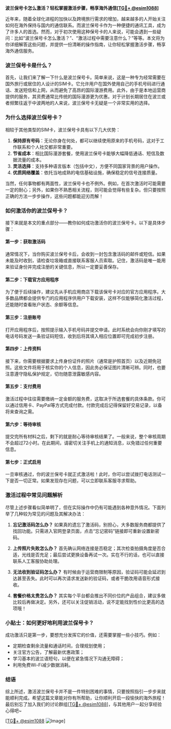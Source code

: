 **波兰保号卡怎么激活？轻松掌握激活步骤，畅享海外通信[[TG💪+ @esim1088](https://t.me/s/esim1088)]**

近年来，随着全球化进程的加快以及跨境旅行需求的增加，越来越多的人开始关注如何在海外保持与国内的通信联系。而波兰保号卡作为一种便捷的通讯工具，成为了许多人的首选。然而，对于初次使用这种保号卡的人来说，可能会遇到一些疑问：比如“波兰保号卡怎么激活？”、“激活过程中需要注意什么？”等等。本文将为你详细解答这些问题，并提供一份清晰的操作指南，让你轻松掌握激活步骤，畅享海外通信服务。

### 波兰保号卡是什么？

首先，让我们来了解一下什么是波兰保号卡。简单来说，这是一种专为经常需要在国外旅行或居住的人设计的SIM卡。它允许用户在国外使用自己的手机号码进行通话、发送短信和上网，从而避免了高昂的国际漫游费用。此外，由于是本地运营商提供的服务，其资费通常比传统的国际漫游更为优惠。对于计划长期居住在波兰或者频繁往返于中波两地的人来说，波兰保号卡无疑是一个非常实用的选择。

### 为什么选择波兰保号卡？

相较于其他类型的SIM卡，波兰保号卡具有以下几大优势：

1. **保持原有号码**：无论你身在何处，都可以继续使用原来的手机号码，这对于工作联系和个人社交都非常重要。
2. **节省成本**：相比国际漫游套餐，使用波兰保号卡能够大幅降低通话、短信及数据流量的成本。
3. **灵活选择**：支持多种语言版本（包括中文），方便不同国家背景的用户操作。
4. **优质网络覆盖**：依托当地成熟的电信基础设施，确保稳定的信号连接质量。

当然，任何事物都有两面性，波兰保号卡也不例外。例如，在首次激活时可能需要一定的耐心；另外，如果你不熟悉相关流程，则可能会觉得有些复杂。但只要按照正确的方法一步步操作，这些问题都能迎刃而解！

### 如何激活你的波兰保号卡？

接下来就是本文的重点部分——教你如何成功激活你的波兰保号卡。以下是具体步骤：

#### 第一步：获取激活码

通常情况下，当你购买波兰保号卡后，会收到一封包含激活码的邮件或短信。如果未能及时收到，请检查垃圾箱或直接联系客服人员索取。记住，激活码是唯一能用来验证身份并完成注册的关键信息，所以一定要妥善保存。

#### 第二步：下载官方应用程序

为了便于后续操作，建议先从手机应用商店下载该保号卡对应的官方应用程序。大多数品牌都会提供专门的应用程序供用户下载安装，这样不仅能够简化激活过程，还能随时查看账户状态、余额等信息。

#### 第三步：注册账号

打开应用程序后，按照提示输入手机号码并提交申请。此时系统会向你刚才填写的电话号码发送一条验证码短信，收到后将其填入相应位置即可完成初步注册。

#### 第四步：上传资料

接下来，你需要根据要求上传身份证件的照片（通常是护照首页）以及近期免冠照。这些文件将用于核实你的个人信息，因此务必保证图片清晰可辨。同时，也要注意遵守隐私保护规定，切勿随意泄露敏感内容。

#### 第五步：支付费用

激活过程中往往需要缴纳一定金额的服务费，这取决于所选套餐的具体条款。你可以通过信用卡、PayPal等方式完成付款。付款完成后记得保留好交易记录，以备将来查询之需。

#### 第六步：等待审核

提交完所有材料之后，剩下的就是耐心等待审核结果了。一般来说，整个审核周期不会超过72小时。在此期间，请密切关注手机上的通知消息，以免错过任何重要信息。

#### 第七步：正式启用

一旦审核通过，你的波兰保号卡就正式激活啦！此时，你可以尝试拨打电话测试一下是否一切正常。如果发现存在问题，可以立即联系客服寻求帮助。

### 激活过程中常见问题解析

尽管上述步骤看似简单明了，但在实际操作中仍有可能遇到各种意外情况。下面列举了几种较为常见的问题及其解决办法：

1. **忘记激活码怎么办？**
   如果真的遗忘了激活码，别担心，大多数服务商都提供了找回功能。只需进入官网登录页面，点击“忘记密码”链接即可重新设置新密码。

2. **上传照片失败怎么办？**
   首先确认网络连接是否稳定；其次检查拍摄角度是否合适，光线是否充足；最后尝试更换设备再试一次。实在不行的话，也可以直接联系人工客服协助处理。

3. **无法收到验证码怎么办？**
   有时候由于运营商限制等原因，验证码可能会延迟到达甚至丢失。此时可以再次请求发送新的验证码，或者干脆改用语音形式接收。

4. **套餐价格太贵怎么办？**
   其实每个平台都会推出不同价位的产品组合，建议多做比较后再做决定。另外，还可以关注促销活动，说不定能找到性价比更高的选项哦！

### 小贴士：如何更好地利用波兰保号卡？

成功激活只是第一步，要想充分发挥它的价值，还需要掌握一些小技巧。例如：

- 定期检查剩余流量和通话时间，合理规划使用；
- 关注官方公告，了解最新优惠政策；
- 学习基本的波兰语短句，以便在紧急情况下沟通无障碍；
- 利用免费Wi-Fi减少数据消耗。

### 结语

综上所述，激活波兰保号卡并不是一件特别困难的事情，只要按照指引一步步来就能顺利完成。希望这篇文章能对你有所帮助，让你顺利开启一段愉快的海外旅程！最后别忘了加入我们的讨论群组[[TG💪+ @esim1088](https://t.me/s/esim1088)]，与其他用户一起分享经验心得吧~

[[TG💪+ @esim1088](https://t.me/s/esim1088) ![Image](https://i.postimg.cc/4NQfJmqS/Snipaste-2025-05-13-00-14-12.png)]
